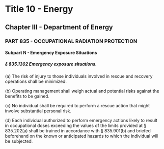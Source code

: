 
# Title 10 - Energy
## Chapter III - Department of Energy
### PART 835 - OCCUPATIONAL RADIATION PROTECTION
#### Subpart N - Emergency Exposure Situations
##### § 835.1302 Emergency exposure situations.

(a) The risk of injury to those individuals involved in rescue and recovery operations shall be minimized.

(b) Operating management shall weigh actual and potential risks against the benefits to be gained.

(c) No individual shall be required to perform a rescue action that might involve substantial personal risk.

(d) Each individual authorized to perform emergency actions likely to result in occupational doses exceeding the values of the limits provided at § 835.202(a) shall be trained in accordance with § 835.901(b) and briefed beforehand on the known or anticipated hazards to which the individual will be subjected.
